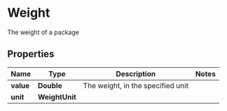 

# Weight

The weight of a package

## Properties

| Name | Type | Description | Notes |
|------------ | ------------- | ------------- | -------------|
|**value** | **Double** | The weight, in the specified unit |  |
|**unit** | **WeightUnit** |  |  |



